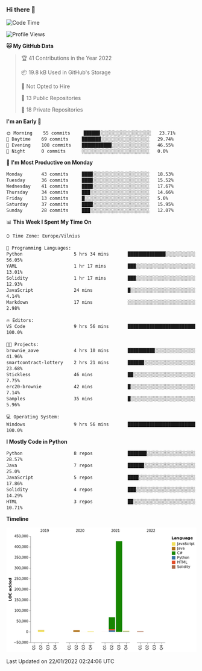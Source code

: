 ### Hi there 👋

<!--START_SECTION:waka-->
![Code Time](http://img.shields.io/badge/Code%20Time-543%20hrs%2037%20mins-blue)

![Profile Views](http://img.shields.io/badge/Profile%20Views-0-blue)

**🐱 My GitHub Data** 

> 🏆 41 Contributions in the Year 2022
 > 
> 📦 19.8 kB Used in GitHub's Storage 
 > 
> 🚫 Not Opted to Hire
 > 
> 📜 13 Public Repositories 
 > 
> 🔑 18 Private Repositories  
 > 
**I'm an Early 🐤** 

```text
🌞 Morning    55 commits     ██████░░░░░░░░░░░░░░░░░░░   23.71% 
🌆 Daytime    69 commits     ███████░░░░░░░░░░░░░░░░░░   29.74% 
🌃 Evening    108 commits    ███████████░░░░░░░░░░░░░░   46.55% 
🌙 Night      0 commits      ░░░░░░░░░░░░░░░░░░░░░░░░░   0.0%

```
📅 **I'm Most Productive on Monday** 

```text
Monday       43 commits     ████░░░░░░░░░░░░░░░░░░░░░   18.53% 
Tuesday      36 commits     ████░░░░░░░░░░░░░░░░░░░░░   15.52% 
Wednesday    41 commits     ████░░░░░░░░░░░░░░░░░░░░░   17.67% 
Thursday     34 commits     ███░░░░░░░░░░░░░░░░░░░░░░   14.66% 
Friday       13 commits     █░░░░░░░░░░░░░░░░░░░░░░░░   5.6% 
Saturday     37 commits     ████░░░░░░░░░░░░░░░░░░░░░   15.95% 
Sunday       28 commits     ███░░░░░░░░░░░░░░░░░░░░░░   12.07%

```


📊 **This Week I Spent My Time On** 

```text
⌚︎ Time Zone: Europe/Vilnius

💬 Programming Languages: 
Python                   5 hrs 34 mins       ██████████████░░░░░░░░░░░   56.05% 
YAML                     1 hr 17 mins        ███░░░░░░░░░░░░░░░░░░░░░░   13.01% 
Solidity                 1 hr 17 mins        ███░░░░░░░░░░░░░░░░░░░░░░   12.93% 
JavaScript               24 mins             █░░░░░░░░░░░░░░░░░░░░░░░░   4.14% 
Markdown                 17 mins             ░░░░░░░░░░░░░░░░░░░░░░░░░   2.98%

🔥 Editors: 
VS Code                  9 hrs 56 mins       █████████████████████████   100.0%

🐱‍💻 Projects: 
brownie_aave             4 hrs 10 mins       ██████████░░░░░░░░░░░░░░░   41.96% 
smartcontract-lottery    2 hrs 21 mins       ██████░░░░░░░░░░░░░░░░░░░   23.68% 
Stickless                46 mins             ██░░░░░░░░░░░░░░░░░░░░░░░   7.75% 
erc20-brownie            42 mins             █░░░░░░░░░░░░░░░░░░░░░░░░   7.14% 
Samples                  35 mins             █░░░░░░░░░░░░░░░░░░░░░░░░   5.96%

💻 Operating System: 
Windows                  9 hrs 56 mins       █████████████████████████   100.0%

```

**I Mostly Code in Python** 

```text
Python                   8 repos             ███████░░░░░░░░░░░░░░░░░░   28.57% 
Java                     7 repos             ██████░░░░░░░░░░░░░░░░░░░   25.0% 
JavaScript               5 repos             ████░░░░░░░░░░░░░░░░░░░░░   17.86% 
Solidity                 4 repos             ███░░░░░░░░░░░░░░░░░░░░░░   14.29% 
HTML                     3 repos             ██░░░░░░░░░░░░░░░░░░░░░░░   10.71%

```


**Timeline**

![Chart not found](https://raw.githubusercontent.com/BenasVolkovas/BenasVolkovas/main/charts/bar_graph.png) 


 Last Updated on 22/01/2022 02:24:06 UTC
<!--END_SECTION:waka-->
